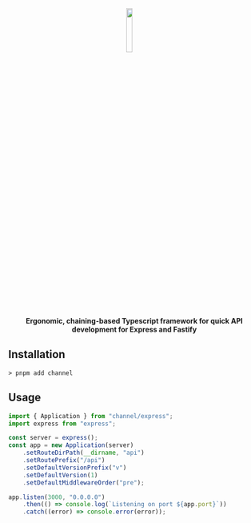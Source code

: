 <div align="center">
<img src="" align="center" width="15%" alt="">

<img src="https://img.shields.io/github/package-json/v/T3NED/channel/main" align="center" alt="">
<img src="https://img.shields.io/npm/dm/channel" align="center" alt="">
<img src="https://img.shields.io/github/license/T3NED/channel" align="center" alt="">
<img src="https://img.shields.io/github/issues/T3NED/channel" align="center" alt="">
<img src="https://img.shields.io/github/issues-pr/T3NED/channel" align="center" alt="">

<br>
<br>

**Ergonomic, chaining-based Typescript framework for quick API development for Express and Fastify**

</div>

## Installation

```shell
> pnpm add channel
```

## Usage

```ts
import { Application } from "channel/express";
import express from "express";

const server = express();
const app = new Application(server)
	.setRouteDirPath(__dirname, "api")
	.setRoutePrefix("/api")
	.setDefaultVersionPrefix("v")
	.setDefaultVersion(1)
	.setDefaultMiddlewareOrder("pre");

app.listen(3000, "0.0.0.0")
	.then(() => console.log(`Listening on port ${app.port}`))
	.catch((error) => console.error(error));
```

